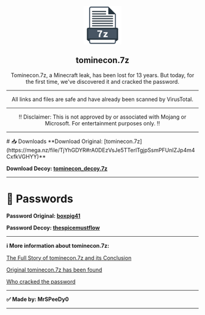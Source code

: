 <p align="center">
  <img width="100px" src="https://github.com/MrSPeeDy0/tominecon.7z/blob/main/Assets/Photos/7z.png?raw=true" align="center" alt="tomineconzip.7z" />
  <h2 align="center">tominecon.7z</h2>
  <div align="center">
    <p>Tominecon.7z, a Minecraft leak, has been lost for 13 years. But today, for the first time, we've discovered it and cracked the password.</p>
  </div>
  <hr />
  <div align="center">
  All links and files are safe and have already been scanned by VirusTotal.
  <hr />
  <div align="center">
    <p>‼️ Disclaimer: This is not approved by or associated with Mojang or Microsoft. For entertainment purposes only. ‼️</p>
  </div>
  <hr />
</p>
<div align="left">
# 📥 Downloads
**Download Original: [tominecon.7z](https://mega.nz/file/TjYhGDYR#rA0DEzVsJe5TTerlTgjpSsmPFUnIZJp4m4CxfkVGHYY)**

**Download Decoy: [tominecon_decoy.7z](https://mega.nz/file/rnhEjTDS#S_lVmxkz1twZb3FDpdxSKh75VR8UKjg9kqn2rH4jq9I)**

___

# 🔑 Passwords
**Password Original: [boxpig41](https://raw.githubusercontent.com/MrSPeeDy0/tominecon.7z/main/Assets/Passwords/Password.txt)**

**Password Decoy: [thespicemustflow](https://raw.githubusercontent.com/MrSPeeDy0/tominecon.7z/main/Assets/Passwords/Password_decoy.txt)**

___

**ℹ More information about tominecon.7z:**

[The Full Story of tominecon.7z and its Conclusion](https://www.reddit.com/r/MinecraftUnlimited/comments/1cvo5py/the_full_story_of_tominecon7z_and_its_conclusion/#:~:text=On%20November%2015th%202011%20a,the%20build%20of%20Minecraft%201.0.)

[Original tominecon.7z has been found](https://www.reddit.com/r/MinecraftUnlimited/comments/11fp3bf/original_tominecon7z_found/)

[Who cracked the password](https://www.reddit.com/r/tominecon/comments/1cy9n6i/hi_i_am_the_person_who_cracked_the_password/)

___

**✅ Made by: MrSPeeDy0**

___
